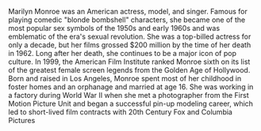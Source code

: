 Marilyn Monroe was an American actress, model, and singer. Famous for playing comedic "blonde bombshell" characters, she became one of the most popular sex symbols of the 1950s and early 1960s and was emblematic of the era's sexual revolution. She was a top-billed actress for only a decade, but her films grossed $200 million by the time of her death in 1962. Long after her death, she continues to be a major icon of pop culture. In 1999, the American Film Institute ranked Monroe sixth on its list of the greatest female screen legends from the Golden Age of Hollywood. Born and raised in Los Angeles, Monroe spent most of her childhood in foster homes and an orphanage and married at age 16. She was working in a factory during World War II when she met a photographer from the First Motion Picture Unit and began a successful pin-up modeling career, which led to short-lived film contracts with 20th Century Fox and Columbia Pictures
